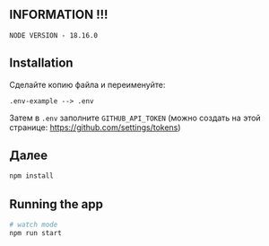 ## INFORMATION !!!

```
NODE VERSION - 18.16.0
```

## Installation

Сделайте копию файла и переименуйте:

```
.env-example --> .env
```

Затем в ```.env``` заполните ```GITHUB_API_TOKEN``` (можно создать на этой странице: https://github.com/settings/tokens)

## Далее

```bash
npm install
```

## Running the app

```bash
# watch mode
npm run start
```
